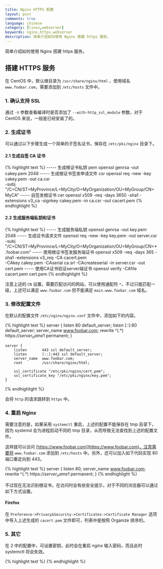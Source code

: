 ```yaml
---
title: Nginx HTTPS 配置
layout: post
comments: true
language: chinese
category: [linux,webserver]
keywords: nginx,https,webserver
description: 简单介绍如何使用 Nginx 搭建 https 服务。
---
```


简单介绍如何使用 Nginx 搭建 https 服务。

<!-- more -->

## 搭建 HTTPS 服务

在 CentOS 中，默认根目录为 `/usr/share/nginx/html` ，使用域名 `www.foobar.com`，需要添加到 `/etc/hosts` 文件中。

### 1. 确认支持 SSL

通过 ```-V``` 参数查看编译时是否添加了 ```--with-http_ssl_module``` 参数，对于 CentOS 来说，一般是已经安装了的。

### 2. 生成证书

可以通过以下步骤生成一个简单的子签名证书，保存在 `/etc/pki/nginx` 目录下。

#### 2.1 生成自签 CA 证书

{% highlight text %}
----- 生成根证书私钥 pem
openssl genrsa -out cakey.pem 2048
----- 生成根证书签发申请文件 csr
openssl req -new -key cakey.pem -out ca.csr    \
	-subj "/C=CN/ST=MyProvince/L=MyCity/O=MyOrganization/OU=MyGroup/CN=MyCA"
----- 自签发根证书 cer
openssl x509 -req -days 3650 -sha1 -extensions v3_ca -signkey cakey.pem -in ca.csr -out cacert.pem
{% endhighlight %}

#### 2.2 生成服务端私钥和证书

{% highlight text %}
----- 生成服务端私钥
openssl genrsa -out key.pem 2048
----- 生成证书请求文件
openssl req -new -key key.pem -out server.csr  \
	-subj "/C=CN/ST=MyProvince/L=MyCity/O=MyOrganization/OU=MyGroup/CN=*.foobar.com"
----- 使用根证书签发服务端证书
openssl x509 -req -days 365 -sha1 -extensions v3_req -CA cacert.pem     \
	-CAkey cakey.pem -CAserial ca.srl -CAcreateserial -in server.csr -out cert.pem
----- 使用CA证书验证server端证书
openssl verify -CAfile cacert.pem cert.pem
{% endhighlight %}

注意上述的 `CN` 设置，需要匹配访问的网站，可以使用通配符 `*`，不过只能匹配一级，上述可以满足 `www.foobar.com` 但不能满足 `main.www.foobar.com` 域名。

### 3. 修改配置文件

在默认的配置文件 `/etc/nginx/nginx.conf` 文件中，添加如下的内容。

{% highlight text %}
    server {
        listen       80 default_server;
        listen       [::]:80 default_server;
        server_name  www.foobar.com;
        rewrite ^(.*) https://$server_name$1 permanent;
    }

    server {
        listen       443 ssl default_server;
        listen       [::]:443 ssl default_server;
        server_name  www.foobar.com;
        root         /usr/share/nginx/html;

        ssl_certificate "/etc/pki/nginx/cert.pem";
        ssl_certificate_key "/etc/pki/nginx/key.pem";
    }
{% endhighlight %}

会将 `http` 的请求跳转到 `https` 中。

### 4. 重启 Nginx

需要注意的是，如果采用 ```systemctl``` 重启，上述的配置不能保存在 tmp 目录下，因为 systemd 会为进程启动不同的 tmp 目录，从而导致无法查找到上述的配置文件。

这样就可以访问 [https://www.foobar.com](https://www.foobar.com)，注意需要将 ```www.foobar.com``` 添加到 ```/etc/hosts``` 中。另外，还可以加入如下代码实现 80 端口重定向到 443。

{% highlight text %}
server {
    listen 80;
    server_name www.foobar.com;
    rewrite ^(.*) https://$server_name$1 permanent;
}
{% endhighlight %}

不过现在无法识别根证书，在访问时会有些安全提示，对于不同的浏览器可以通过如下方式设置。

#### Firefox

在 `Preference->Privacy&Security->Certificates->Certificate Manager` 选项中导入上述生成的 `cacert.pem` 文件即可，列表中是按照 Organize 排序的。

### 5. 其它

在 2 中的配置中，可设置密钥，此时会在重启 nginx 输入密码，而且此时 systemctl 将会失效。


<!--
## 优化

nginx下https配置的优化点，主要有:

    session ticket
    session id cache
    ocsp stapling
    http KeepAlive
    ECDHE等ciphersuite优化
    openssl 编译优化

https://blog.helong.info/blog/2015/05/08/https-config-optimize-in-nginx/
-->


{% highlight text %}
{% endhighlight %}
